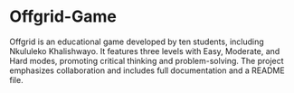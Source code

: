 # Offgrid-Game
Offgrid is an educational game developed by ten students, including Nkululeko Khalishwayo. It features three levels with Easy, Moderate, and Hard modes, promoting critical thinking and problem-solving. The project emphasizes collaboration and includes full documentation and a README file.
